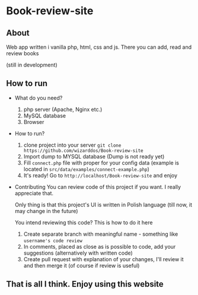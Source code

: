 # Book-review-site

## About
Web app written i vanilla php, html, css and js. There you can add, read and review books 

(still in development)


## How to run

* What do you need?
    1. php server (Apache, Nginx etc.)
    2. MySQL database 
    3. Browser

* How to run?
    1. clone project into your server 
        ``` git clone https://github.com/wizarddos/Book-review-site ```
    2. Import dump to MYSQL database (Dump is not ready yet)
    3. Fill `connect.php` file with proper for your config data (example is located in `src/data/examples/connect-example.php`)
    4. It's ready! Go to `http://localhost/Book-review-site` and enjoy

* Contributing
    You can review code of this project if you want. I really appreciate that.

    Only thing is that this project's UI is written in Polish language (till now, it may change in the future)

    You intend reviewing this code? This is how to do it here
    1. Create separate branch with meaningful name - something like `username's code review`
    2. In comments, placed as close as is possible to code, add your suggestions (alternatively with written code)
    3. Create pull request with explanation of your changes, I'll review it and then merge it (of course if review is useful)

## That is all I think. Enjoy using this website



    


    

